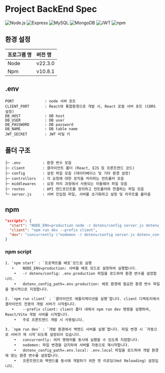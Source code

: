 # Project BackEnd Spec

![Node.js](https://img.shields.io/badge/node.js-339933?style=for-the-badge&logo=node.js&logoColor=white)
![Express](https://img.shields.io/badge/express-000000?style=for-the-badge&logo=express&logoColor=white)
![MySQL](https://img.shields.io/badge/mysql-4479A1?style=for-the-badge&logo=mysql&logoColor=white)
![MongoDB](https://img.shields.io/badge/mongodb-47A248?style=for-the-badge&logo=mongodb&logoColor=white)
![JWT](https://img.shields.io/badge/jwt-000000?style=for-the-badge&logo=JSON%20web%20tokens&logoColor=white)
![npm](https://img.shields.io/badge/npm-CB3837?style=for-the-badge&logo=npm&logoColor=white)

## 환경 설정

| 프로그램 명 | 버전 명 |
| :---------- | :------ |
| Node        | v22.3.0 |
| Npm         | v10.8.1 |

## .env

```
PORT              : node 서버 포트
CLIENT_PORT       : React와 통합환경으로 개발 시, React 로컬 서버 포트 (CORS 설정)
DB_HOST           : DB host
DB_USER           : DB user
DB_PASSWORD       : DB password
DB_NAME           : DB table name
JWT_SECRET        : JWT 비밀 키
```

## 폴더 구조

```
├─ .env          : 환경 변수 모음
├─ client        : 클라이언트 폴더 (React, EJS 등 프론트엔드 코드)
├─ config        : 설정 파일 모음 (데이터베이스 및 기타 환경 설정)
├─ controllers   : 각 요청에 대한 로직을 처리하는 컨트롤러 모음
├─ middlewares   : 요청 처리 과정에서 사용되는 미들웨어 파일 모음
├─ routes        : API 엔드포인트를 정의하고 컨트롤러와 연결하는 파일 모음
└─ server.js     : 서버 진입점 파일, 서버를 초기화하고 설정 및 라우트를 불러옴
```

## npm

```json
"scripts": {
  "start": "NODE_ENV=production node -r dotenv/config server.js dotenv_config_path=.env.production",
  "client": "npm run dev --prefix client",
  "dev": "concurrently \"nodemon -r dotenv/config server.js dotenv_config_path=.env.local\""
}
```

### npm script

```
1. `npm start` : `프로젝트를 배포`모드로 실행
   •	NODE_ENV=production: 서버를 배포 모드로 설정하여 실행합니다.
	•	-r dotenv/config: .env.production 파일을 로드하여 환경 변수를 설정합니다.
	•	dotenv_config_path=.env.production: 배포 환경에 필요한 환경 변수 파일을 명시적으로 지정합니다.

2. `npm run client` : `클라이언트 애플리케이션을 실행`합니다. client 디렉토리에서 클라이언트 전용의 개발 서버가 시작됩니다.
   •	--prefix client: client 폴더 내에서 npm run dev 명령을 실행하여, React/Vite 개발 서버를 시작합니다.
	•	주로 프론트엔드 개발 시 사용됩니다.

3. `npm run dev` : `개발 환경에서 백엔드 서버를 실행`합니다. 파일 변경 시 `자동으로 서버가 재 시작`되도록 설정되어 있습니다.
	•	concurrently: 여러 명령어를 동시에 실행할 수 있도록 지원합니다.
	•	nodemon: 파일 변경을 감지하여 서버를 자동으로 재시작합니다.
	•	dotenv_config_path=.env.local: .env.local 파일을 로드하여 개발 환경에 맞는 환경 변수를 설정합니다.
	•	프론트엔드와 백엔드를 동시에 개발하기 위한 핫 리로딩(Hot Reloading) 설정입니다.
```
